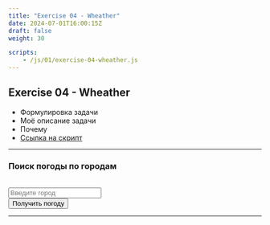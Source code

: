 ```yaml
---
title: "Exercise 04 - Wheather"
date: 2024-07-01T16:00:15Z
draft: false
weight: 30

scripts:
    - /js/01/exercise-04-wheather.js
---
```


## Exercise 04 - Wheather

* Формулировка задачи
* Моё описание задачи
* Почему
* [Ссылка на скрипт](/js/01/exercise-04-wheather.js)

---
<h3>Поиск погоды по городам</h3>
<br>
<input type="text" id="city-input" placeholder="Введите город">
<br>
<button class="button button-success" onclick="loadWeather()">Получить погоду</button>
<br>
<div id="weather" class="panel panel-notice" style="display: none"></div>

---